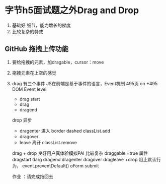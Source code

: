 # 字节h5面试题之外Drag and Drop

1. 基础好 细节，能力增长的梯度 
2. 比较复杂的特效

## GitHub 拖拽上传功能

1. 要给拖拽的元素，加dragable，cursor：move
2. 拖拽元素在上空的感觉
3. drag 有三个事件
    JS在前端是基于事件的语言，Event机制 495页
    on +495 DOM Event level
    - drag start
    - drag
    - dragend

    drop 异步
    - dragenter 进入 border dashed classList.add 
    - dragover 
    - leave 离开 classList.remove

    drag + drop 良好用户真体验模拟PAI 比较复杂
    draggable =true 属性
    dragstart darg dragend
    dragenter dragover dragleave +drop
    阻止默认行为， event.preventDefault()
    oForm submit



    作业 ：请完成拖回去
